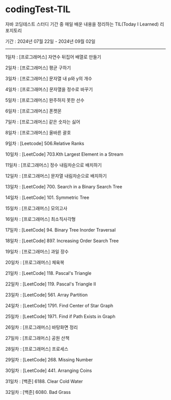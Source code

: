 # codingTest-TIL
자바 코딩테스트 스터디 기간 중 매일 배운 내용을 정리하는 TIL(Today I Learned) 리포지토리 

기간 : 2024년 07월 22일 - 2024년 09월 02일 

---

1일차 : [프로그래머스] 자연수 뒤집어 배열로 만들기

2일차 : [프로그래머스] 평균 구하기

3일차 : [프로그래머스] 문자열 내 p와 y의 개수

4일차 : [프로그래머스] 문자열을 정수로 바꾸기

5일차 : [프로그래머스] 완주하지 못한 선수

6일차 : [프로그래머스] 폰켓몬

7일차 : [프로그래머스] 같은 숫자는 싫어

8일차 : [프로그래머스] 올바른 괄호 

9일차 : [Leetcode] 506.Relative Ranks 

10일차 : [LeetCode] 703.Kth Largest Element in a Stream

11일차 : [프로그래머스] 정수 내림차순으로 배치하기 

12일차 : [프로그래머스] 문자열 내림차순으로 배치하기 

13일차 : [LeetCode] 700. Search in a Binary Search Tree

14일차 : [LeetCode] 101. Symmetric Tree

15일차 : [프로그래머스] 모의고사

16일차 : [프로그래머스] 최소직사각형 

17일차 : [LeetCode] 94. Binary Tree Inorder Traversal

18일차 : [LeetCode] 897. Increasing Order Search Tree

19일차 : [프로그래머스] 과일 장수

20일차 : [프로그래머스] 체육복 

21일차 : [LeetCode] 118. Pascal's Triangle

22일차 : [LeetCode] 119. Pascal's Triangle II

23일차 : [LeetCode] 561. Array Partition

24일차 : [LeetCode] 1791. Find Center of Star Graph

25일차 : [LeetCode] 1971. Find if Path Exists in Graph

26일차 : [프로그래머스] 바탕화면 정리

27일차 : [프로그래머스] 공원 산책

28일차 : [프로그래머스] 프로세스

29일차 : [LeetCode] 268. Missing Number

30일차 : [LeetCode] 441. Arranging Coins

31일차 : [백준] 6188. Clear Cold Water

32일차 : [백준] 6080. Bad Grass

